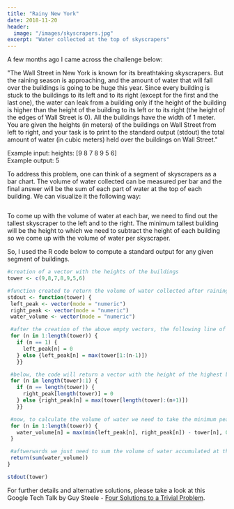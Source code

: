 ```yaml
---
title: "Rainy New York"
date: 2018-11-20
header:
  image: "/images/skyscrapers.jpg"
excerpt: "Water collected at the top of skyscrapers"
---
```


A few months ago I came across the challenge below:

"The Wall Street in New York is known for its breathtaking skyscrapers. But the raining season is approaching, and the amount of water that will fall over the buildings is going to be huge this year.
Since every building is stuck to the buildings to its left and to its right (except for the first and the last one), the water can leak from a building only if the height of the building is higher than the height of the building to its left or to its right (the height of the edges of Wall Street is 0).
All the buildings have the width of 1 meter. You are given the heights (in meters) of the buildings on Wall Street from left to right, and your task is to print to the standard output (stdout) the total amount of water (in cubic meters) held over the buildings on Wall Street."

Example input: heights: [9 8 7 8 9 5 6]  
Example output: 5

To address this problem, one can think of a segment of skyscrapers as a bar chart. The volume of water collected can be measured per bar and the final answer will be the sum of each part of water at the top of each building. We can visualize it the following way:

<img src="{{ site.url }}{{ site.baseurl }}/images/skywater.jpg" alt="">

To come up with the volume of water at each bar, we need to find out the tallest skyscraper to the left and to the right. The minimum tallest building will be the height to which we need to subtract the height of each building so we come up with the volume of water per skyscraper.


So, I used the R code below to compute a standard output for any given segment of buildings.

```r
#creation of a vector with the heights of the buildings
tower <- c(9,8,7,8,9,5,6)

#function created to return the volume of water collected after raining, given the height of each building
stdout <- function(tower) {
 left_peak <- vector(mode = "numeric")
 right_peak <- vector(mode = "numeric")
 water_volume <- vector(mode = "numeric")

 #after the creation of the above empty vectors, the following line of code will return a vector with the height of the highest building on the left hand side of each position (starting with a 0)   
 for (n in 1:length(tower)) {
   if (n == 1) {
     left_peak[n] = 0
   } else {left_peak[n] = max(tower[1:(n-1)])
   }}

 #below, the code will return a vector with the height of the highest building on the right hand side of each position (starting with a 0)   
 for (n in length(tower):1) {
   if (n == length(tower)) {
     right_peak[length(tower)] = 0
   } else {right_peak[n] = max(tower[length(tower):(n+1)])
   }}

 #now, to calculate the volume of water we need to take the minimum peak between the left and right hand sides and subtract the tower height at each position. If the tower height is higher than the minimum peak, then no water will be collected.
 for (n in 1:length(tower)) {
   water_volume[n] = max(min(left_peak[n], right_peak[n]) - tower[n], 0)
 }

 #aftwerwards we just need to sum the volume of water accumulated at the top of each building
 return(sum(water_volume))
}

stdout(tower)
```



For further details and alternative solutions, please take a look at this Google Tech Talk by Guy Steele - [Four Solutions to a Trivial Problem](https://youtu.be/ftcIcn8AmSY?t=536).
